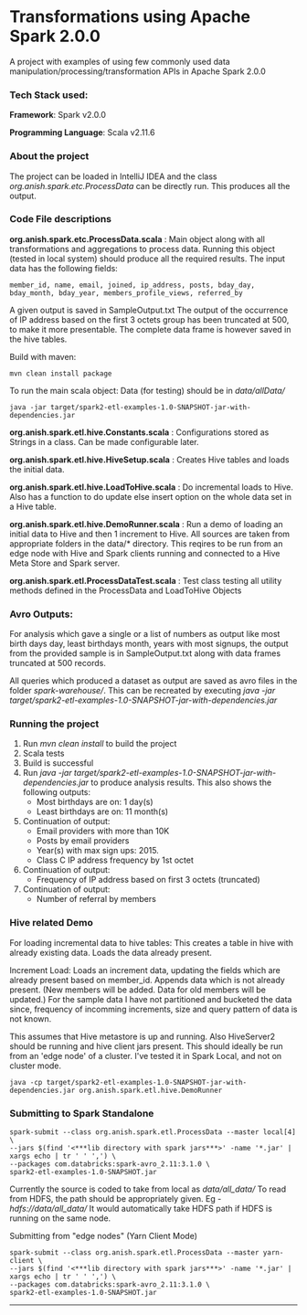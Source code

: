 # Transformations using Apache Spark 2.0.0
A project with examples of using few commonly used data manipulation/processing/transformation APIs in Apache Spark 2.0.0

### Tech Stack used:
**Framework**: Spark v2.0.0

**Programming Language**: Scala v2.11.6

### About the project
The project can be loaded in IntelliJ IDEA and the class  _org.anish.spark.etc.ProcessData_ can be directly run. This produces all the output.

### Code File descriptions
**org.anish.spark.etc.ProcessData.scala** : Main object along with all transformations and aggregations to process data. Running this object (tested in local system) should produce all the required results.
The input data has the following fields: 
```
member_id, name, email, joined, ip_address, posts, bday_day, bday_month, bday_year, members_profile_views, referred_by
```
A given output is saved in SampleOutput.txt
The output of the occurrence of IP address based on the first 3 octets group has been truncated at 500, to make it more presentable. The complete data frame is however saved in the hive tables.

Build with maven:
```
mvn clean install package
```
To run the main scala object:
Data (for testing) should be in _data/allData/_
```
java -jar target/spark2-etl-examples-1.0-SNAPSHOT-jar-with-dependencies.jar 
```

**org.anish.spark.etl.hive.Constants.scala** : Configurations stored as Strings in a class. Can be made configurable later.

**org.anish.spark.etl.hive.HiveSetup.scala** : Creates Hive tables and loads the initial data.

**org.anish.spark.etl.hive.LoadToHive.scala** : Do incremental loads to Hive. Also has a function to do update else insert option on the whole data set in a Hive table.

**org.anish.spark.etl.hive.DemoRunner.scala** : Run a demo of loading an initial data to Hive and then 1 increment to Hive. All sources are taken from appropriate folders in the data/* directory. This reqires to be run from an edge node with Hive and Spark clients running and connected to a Hive Meta Store and Spark server.


**org.anish.spark.etl.ProcessDataTest.scala** : Test class testing all utility methods defined in the ProcessData and LoadToHive Objects 

### Avro Outputs:
For analysis which gave a single or a list of numbers as output like most birth days day, least birthdays month, years with most signups, the output from the provided sample is in SampleOutput.txt along with data frames truncated at 500 records.

All queries which produced a dataset as output are saved as avro files in the folder _spark-warehouse/_. This can be recreated by executing _java -jar target/spark2-etl-examples-1.0-SNAPSHOT-jar-with-dependencies.jar_ 


### Running the project
1. Run _mvn clean install_ to build the project
2. Scala tests 
3. Build is successful
4. Run _java -jar target/spark2-etl-examples-1.0-SNAPSHOT-jar-with-dependencies.jar_ to produce analysis results. This also shows the following outputs:
    - Most birthdays are on: 1 day(s)                                                 
    - Least birthdays are on: 11 month(s)
5. Continuation of output:
    - Email providers with more than 10K 
    - Posts by email providers
    - Year(s) with max sign ups: 2015.
    - Class C IP address frequency by 1st octet
6. Continuation of output:
    - Frequency of IP address based on first 3 octets (truncated)
7. Continuation of output:
    - Number of referral by members

### Hive related Demo
For loading incremental data to hive tables:
This creates a table in hive with already existing data. Loads the data already present.

Increment Load: Loads an increment data, updating the fields which are already present based on member_id. Appends data which is not already present. (New members will be added. Data for old members will be updated.) For the sample data I have not partitioned and bucketed the data since, frequency of incomming increments, size and query pattern of data is not known.

This assumes that Hive metastore is up and running. Also HiveServer2 should be running and hive client jars present. This should ideally be run from an 'edge node' of a cluster. I've tested it in Spark Local, and not on cluster mode.
```
java -cp target/spark2-etl-examples-1.0-SNAPSHOT-jar-with-dependencies.jar org.anish.spark.etl.hive.DemoRunner
```


### Submitting to Spark Standalone
```
spark-submit --class org.anish.spark.etl.ProcessData --master local[4] \
--jars $(find '<***lib directory with spark jars***>' -name '*.jar' | xargs echo | tr ' ' ',') \
--packages com.databricks:spark-avro_2.11:3.1.0 \
spark2-etl-examples-1.0-SNAPSHOT.jar 
```

Currently the source is coded to take from local as _data/all_data/_
To read from HDFS, the path should be appropriately given. Eg - _hdfs://data/all_data/_
It would automatically take HDFS path if HDFS is running on the same node.

Submitting from "edge nodes" (Yarn Client Mode)
```
spark-submit --class org.anish.spark.etl.ProcessData --master yarn-client \
--jars $(find '<***lib directory with spark jars***>' -name '*.jar' | xargs echo | tr ' ' ',') \
--packages com.databricks:spark-avro_2.11:3.1.0 \
spark2-etl-examples-1.0-SNAPSHOT.jar
```

___